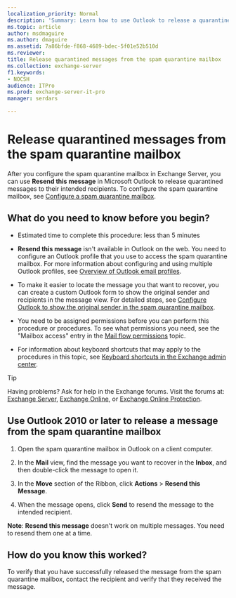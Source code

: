 ```yaml
---
localization_priority: Normal
description: 'Summary: Learn how to use Outlook to release a quarantined message from the spam quarantine mailbox in Exchange Server 2016 and Exchange Server 2019.'
ms.topic: article
author: msdmaguire
ms.author: dmaguire
ms.assetid: 7a86bfde-f868-4689-bdec-5f01e52b510d
ms.reviewer: 
title: Release quarantined messages from the spam quarantine mailbox
ms.collection: exchange-server
f1.keywords:
- NOCSH
audience: ITPro
ms.prod: exchange-server-it-pro
manager: serdars

---
```


# Release quarantined messages from the spam quarantine mailbox

After you configure the spam quarantine mailbox in Exchange Server, you can use **Resend this message** in Microsoft Outlook to release quarantined messages to their intended recipients. To configure the spam quarantine mailbox, see [Configure a spam quarantine mailbox](configure-quarantine-mailboxes.md).

## What do you need to know before you begin?

- Estimated time to complete this procedure: less than 5 minutes

- **Resend this message** isn't available in Outlook on the web. You need to configure an Outlook profile that you use to access the spam quarantine mailbox. For more information about configuring and using multiple Outlook profiles, see [Overview of Outlook email profiles](https://support.microsoft.com/office/f544c1ba-3352-4b3b-be0b-8d42a540459d).

- To make it easier to locate the message you that want to recover, you can create a custom Outlook form to show the original sender and recipients in the message view. For detailed steps, see [Configure Outlook to show the original sender in the spam quarantine mailbox](show-quarantined-message-original-senders.md).

- You need to be assigned permissions before you can perform this procedure or procedures. To see what permissions you need, see the "Mailbox access" entry in the [Mail flow permissions](../../permissions/feature-permissions/mail-flow-permissions.md) topic.

- For information about keyboard shortcuts that may apply to the procedures in this topic, see [Keyboard shortcuts in the Exchange admin center](../../about-documentation/exchange-admin-center-keyboard-shortcuts.md).

> [!TIP]
> Having problems? Ask for help in the Exchange forums. Visit the forums at: [Exchange Server](https://go.microsoft.com/fwlink/p/?linkId=60612), [Exchange Online](https://go.microsoft.com/fwlink/p/?linkId=267542), or [Exchange Online Protection](https://go.microsoft.com/fwlink/p/?linkId=285351).

## Use Outlook 2010 or later to release a message from the spam quarantine mailbox

1. Open the spam quarantine mailbox in Outlook on a client computer.

2. In the **Mail** view, find the message you want to recover in the **Inbox**, and then double-click the message to open it.

3. In the **Move** section of the Ribbon, click **Actions** \> **Resend this Message**.

4. When the message opens, click **Send** to resend the message to the intended recipient.

 **Note**: **Resend this message** doesn't work on multiple messages. You need to resend them one at a time.

## How do you know this worked?

To verify that you have successfully released the message from the spam quarantine mailbox, contact the recipient and verify that they received the message.
